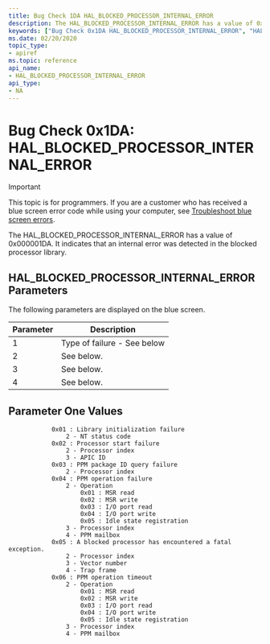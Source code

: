 ```yaml
---
title: Bug Check 1DA HAL_BLOCKED_PROCESSOR_INTERNAL_ERROR
description: The HAL_BLOCKED_PROCESSOR_INTERNAL_ERROR has a value of 0x000001DA.
keywords: ["Bug Check 0x1DA HAL_BLOCKED_PROCESSOR_INTERNAL_ERROR", "HAL_BLOCKED_PROCESSOR_INTERNAL_ERROR"]
ms.date: 02/20/2020
topic_type:
- apiref
ms.topic: reference
api_name:
- HAL_BLOCKED_PROCESSOR_INTERNAL_ERROR
api_type:
- NA
---
```


# Bug Check 0x1DA: HAL\_BLOCKED\_PROCESSOR\_INTERNAL\_ERROR

> [!IMPORTANT]
> This topic is for programmers. If you are a customer who has received a blue screen error code while using your computer, see [Troubleshoot blue screen errors](https://www.windows.com/stopcode).

The HAL\_BLOCKED\_PROCESSOR\_INTERNAL\_ERROR has a value of 0x000001DA. It indicates that an internal error was detected in the blocked processor library.

## HAL\_BLOCKED\_PROCESSOR\_INTERNAL\_ERROR Parameters

The following parameters are displayed on the blue screen.

| Parameter |                        Description              |
|-----------|-------------------------------------------------|
|     1     | Type of failure - See below                     |
|     2     | See below.                                      |
|     3     | See below.                                      |
|     4     | See below.                                      |

## Parameter One Values

```plaintext
            0x01 : Library initialization failure
                2 - NT status code
            0x02 : Processor start failure
                2 - Processor index
                3 - APIC ID
            0x03 : PPM package ID query failure
                2 - Processor index
            0x04 : PPM operation failure
                2 - Operation
                    0x01 : MSR read
                    0x02 : MSR write
                    0x03 : I/O port read
                    0x04 : I/O port write
                    0x05 : Idle state registration
                3 - Processor index
                4 - PPM mailbox
            0x05 : A blocked processor has encountered a fatal exception.
                2 - Processor index
                3 - Vector number
                4 - Trap frame
            0x06 : PPM operation timeout
                2 - Operation
                    0x01 : MSR read
                    0x02 : MSR write
                    0x03 : I/O port read
                    0x04 : I/O port write
                    0x05 : Idle state registration
                3 - Processor index
                4 - PPM mailbox
```
